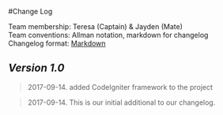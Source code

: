 #Change Log

Team membership:  Teresa (Captain) & Jayden (Mate)  
Team conventions: Allman notation, markdown for changelog  
Changelog format: [Markdown](https://github.com/adam-p/markdown-here/wiki/Markdown-Cheatsheet) 

## *Version 1.0*

>2017-09-14.
added CodeIgniter framework to the project

>2017-09-14.
This is our initial additional to our changelog.

